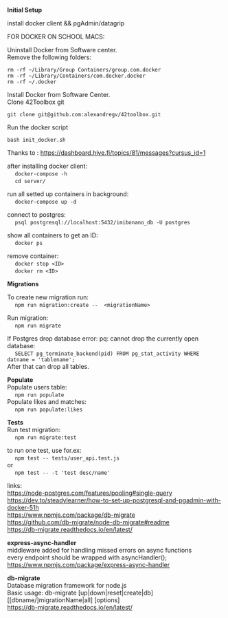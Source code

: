 **Initial Setup**
  
install docker client && pgAdmin/datagrip  

FOR DOCKER ON SCHOOL MACS:  
  
Uninstall Docker from Software center.  
Remove the following folders:  
  
	rm -rf ~/Library/Group Containers/group.com.docker  
	rm -rf ~/Library/Containers/com.docker.docker  
	rm -rf ~/.docker  

Install Docker from Software Center.  
Clone 42Toolbox git  
  
	git clone git@github.com:alexandregv/42toolbox.git  
Run the docker script  

	bash init_docker.sh  
  
  Thanks to : https://dashboard.hive.fi/topics/81/messages?cursus_id=1  
  
after installing docker client:  
	&emsp; `docker-compose -h`  
	&emsp; 	`cd server/`
  
run all setted up containers in background:  
	&emsp; `docker-compose up -d`  
  
connect to postgres:  
	&emsp; `psql postgresql://localhost:5432/imibonano_db -U postgres`  
  
show all containers to get an ID:  
	&emsp; `docker ps`  
  
remove container:  
	&emsp; `docker stop <ID>`  
	&emsp; `docker rm <ID>`  
  
**Migrations**
  
To create new migration run:  
&emsp; `npm run migration:create --  <migrationName>`  
  
Run migration:  
&emsp; `npm run migrate`  
  
If Postgres drop database error: pq: cannot drop the currently open database:  
&emsp; `SELECT pg_terminate_backend(pid) FROM pg_stat_activity WHERE datname = 'tablename';`  
After that can drop all tables.  
  
**Populate**  
Populate users table:  
&emsp; `npm run populate`  
Populate likes and matches:  
&emsp; `npm run populate:likes`  
  
**Tests**  
Run test migration:  
&emsp; `npm run migrate:test`  
  
to run one test, use for.ex:  
&emsp; `npm test -- tests/user_api.test.js`  
or  
&emsp; `npm test -- -t 'test desc/name'`  
  
links:  
https://node-postgres.com/features/pooling#single-query  
https://dev.to/steadylearner/how-to-set-up-postgresql-and-pgadmin-with-docker-51h  
https://www.npmjs.com/package/db-migrate  
https://github.com/db-migrate/node-db-migrate#readme  
https://db-migrate.readthedocs.io/en/latest/  

  
**express-async-handler**  
middleware added for handling missed errors on async functions  
every endpoint should be wrapped with asyncHandler();  
https://www.npmjs.com/package/express-async-handler  
  
  
**db-migrate**  
Database migration framework for node.js  
Basic usage: db-migrate [up|down|reset|create|db] [[dbname/]migrationName|all] [options]  
https://db-migrate.readthedocs.io/en/latest/  
